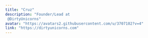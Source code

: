 ```yaml
---
title: "Cruz"
description: "Founder/Lead at  @DirtyUnicorns"
avatar: "https://avatars2.githubusercontent.com/u/3707102?v=4"
link: "https://dirtyunicorns.com"
---
```

